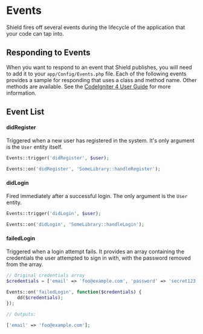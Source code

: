 # Events

Shield fires off several events during the lifecycle of the application that your code can tap into. 

## Responding to Events

When you want to respond to an event that Shield publishes, you will need to add it to your `app/Config/Events.php` file. Each of the following events provides a sample for responding that uses a class and method name. Other methods are available. See the [CodeIgniter 4 User Guide](https://codeigniter.com/user_guide/extending/events.html) for more information. 

## Event List

#### didRegister

Triggered when a new user has registered in the system. It's only argument is the `User` entity itself.

```php
Events::trigger('didRegister', $user);

Events::on('didRegister', 'SomeLibrary::handleRegister');
```

#### didLogin

Fired immediately after a successful login. The only argument is the `User` entity.

```php
Events::trigger('didLogin', $user);

Events::on('didLogin', 'SomeLibrary::handleLogin');
```

#### failedLogin

Triggered when a login attempt fails. It provides an array containing the credentials the user attempted to 
sign in with, with the password removed from the array.

```php
// Original credentials array
$credentials = ['email' => 'foo@example.com', 'password' => 'secret123'];

Events::on('failedLogin', function($credentials) {
    dd($credentials);
});

// Outputs:

['email' => 'foo@example.com'];
```
